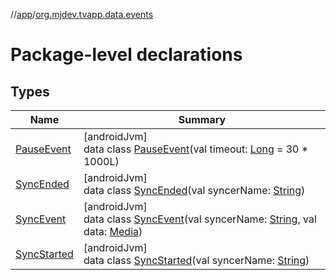 //[app](../../index.md)/[org.mjdev.tvapp.data.events](index.md)

# Package-level declarations

## Types

| Name | Summary |
|---|---|
| [PauseEvent](-pause-event/index.md) | [androidJvm]<br>data class [PauseEvent](-pause-event/index.md)(val timeout: [Long](https://kotlinlang.org/api/latest/jvm/stdlib/kotlin/-long/index.html) = 30 * 1000L) |
| [SyncEnded](-sync-ended/index.md) | [androidJvm]<br>data class [SyncEnded](-sync-ended/index.md)(val syncerName: [String](https://kotlinlang.org/api/latest/jvm/stdlib/kotlin/-string/index.html)) |
| [SyncEvent](-sync-event/index.md) | [androidJvm]<br>data class [SyncEvent](-sync-event/index.md)(val syncerName: [String](https://kotlinlang.org/api/latest/jvm/stdlib/kotlin/-string/index.html), val data: [Media](../org.mjdev.tvapp.data.local/-media/index.md)) |
| [SyncStarted](-sync-started/index.md) | [androidJvm]<br>data class [SyncStarted](-sync-started/index.md)(val syncerName: [String](https://kotlinlang.org/api/latest/jvm/stdlib/kotlin/-string/index.html)) |
